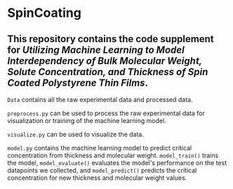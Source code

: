 # SpinCoating

## This repository contains the code supplement for *Utilizing Machine Learning to Model Interdependency of Bulk Molecular Weight, Solute Concentration, and Thickness of Spin Coated Polystyrene Thin Films*.

`Data` contains all the raw experimental data and processed data.

`preprocess.py` can be used to process the raw experimental data for visualization or training of the machine learning model.

`visualize.py` can be used to visualize the data.

`model.py` contains the machine learning model to predict critical concentration from thickness and molecular weight. `model_train()` trains the model, `model_evaluate()` evaluates the model's performance on the test datapoints we collected, and `model_predict()` predicts the critical concentration for new thickness and molecular weight values.
